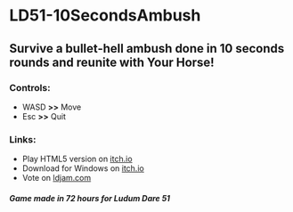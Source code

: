 # LD51-10SecondsAmbush


## Survive a bullet-hell ambush done in 10 seconds rounds and reunite with Your Horse!

### Controls:
- WASD **>>** Move  
- Esc **>>** Quit

### Links:
- Play HTML5 version on [itch.io](https://ironcutter24.itch.io/10-seconds-ambush)
- Download for Windows on [itch.io](https://ironcutter24.itch.io/10-seconds-ambush)
- Vote on [ldjam.com](https://ldjam.com/events/ludum-dare/51/10-seconds-ambush)

##### Game made in 72 hours for Ludum Dare 51
